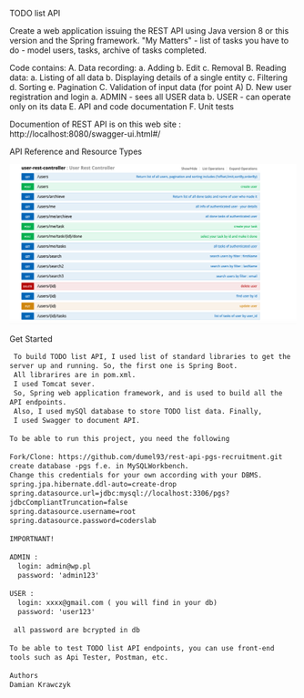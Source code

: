 TODO list API


Create a web application issuing the REST API using Java version 8 or this version and the Spring framework. 
"My Matters" - list of tasks you have to do - model users, tasks, archive of tasks completed.

Code contains: 
  A. Data recording:
    a. Adding
    b. Edit
    c. Removal
  B. Reading data:
    a. Listing of all data
    b. Displaying details of a single entity
    c. Filtering
    d. Sorting
    e. Pagination
  C. Validation of input data (for point A)
  D. New user registration and login
    a. ADMIN - sees all USER data
    b. USER - can operate only on its data
  E. API and code documentation
  F. Unit tests
  
  Documention of REST API is on this web site : http://localhost:8080/swagger-ui.html#/
  
 API Reference and Resource Types
 
 ![Alt text](/userAPI.png)
  


 
 Get Started
 
     To build TODO list API, I used list of standard libraries to get the server up and running. So, the first one is Spring Boot.
     All librarires are in pom.xml.
     I used Tomcat sever.
     So, Spring web application framework, and is used to build all the API endpoints. 
     Also, I used mySQl database to store TODO list data. Finally, 
     I used Swagger to document API.

    To be able to run this project, you need the following

    Fork/Clone: https://github.com/dumel93/rest-api-pgs-recruitment.git
    create database -pgs f.e. in MySQLWorkbench.
    Change this credentials for your own according with your DBMS.
    spring.jpa.hibernate.ddl-auto=create-drop
    spring.datasource.url=jdbc:mysql://localhost:3306/pgs?jdbcCompliantTruncation=false
    spring.datasource.username=root
    spring.datasource.password=coderslab
  
    IMPORTNANT!
    
    ADMIN : 
      login: admin@wp.pl 
      password: 'admin123'
      
    USER : 
      login: xxxx@gmail.com ( you will find in your db)
      password: 'user123'
      
     all password are bcrypted in db 
  
    To be able to test TODO list API endpoints, you can use front-end tools such as Api Tester, Postman, etc.
    
    Authors
    Damian Krawczyk
